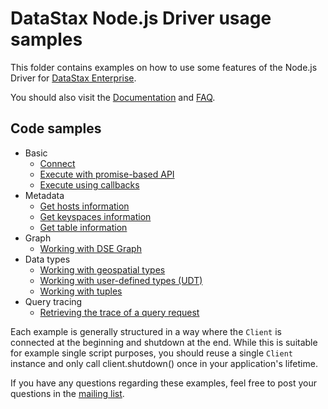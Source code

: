 # DataStax Node.js Driver usage samples

This folder contains examples on how to use some features of the Node.js Driver for [DataStax Enterprise][dse].

You should also visit the [Documentation][doc-index] and [FAQ][faq].

## Code samples
- Basic
  - [Connect](basic/basic-connect.js)
  - [Execute with promise-based API](basic/basic-execute.js)
  - [Execute using callbacks](basic/basic-execute-flow.js)
- Metadata
  - [Get hosts information](metadata/metadata-hosts.js)
  - [Get keyspaces information](metadata/metadata-keyspaces.js)
  - [Get table information](metadata/metadata-table.js)
- Graph
  - [Working with DSE Graph](graph/intro.js)
- Data types
  - [Working with geospatial types](geotypes/intro.js)
  - [Working with user-defined types (UDT)](udt/udt-insert-select.js)
  - [Working with tuples](tuple/tuple-insert-select.js)
- Query tracing
  - [Retrieving the trace of a query request](tracing/retrieve-query-trace.js)

Each example is generally structured in a way where the `Client` is connected at the beginning and shutdown at the end.
While this is suitable for example single script purposes, you should reuse a single `Client` instance and
only call client.shutdown() once in your application's lifetime.

If you have any questions regarding these examples, feel free to post your questions in the [mailing list][mailing-list].

[dse]: https://www.datastax.com/products/datastax-enterprise
[doc-index]: http://docs.datastax.com/en/developer/nodejs-driver-dse/latest/
[mailing-list]: https://groups.google.com/a/lists.datastax.com/forum/#!forum/nodejs-driver-user
[faq]: http://docs.datastax.com/en/developer/nodejs-driver-dse/latest/faq/